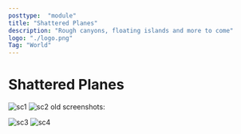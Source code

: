 ```yaml
---
posttype:  "module"  
title: "Shattered Planes"
description: "Rough canyons, floating islands and more to come"
logo: "./logo.png"
Tag: "World"
---
```

Shattered Planes
=======================

![sc1](/images/updatescreen5.jpg)
![sc2](/images/updatescreen6.jpg)
old screenshots:  

![sc3](/images/updatescreen3.jpg)
![sc4](/images/updatescreen4.jpg)

